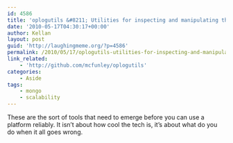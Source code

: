 ```yaml
---
id: 4586
title: 'oplogutils &#8211; Utilities for inspecting and manipulating the MongoDB oplog'
date: '2010-05-17T04:30:17+00:00'
author: Kellan
layout: post
guid: 'http://laughingmeme.org/?p=4586'
permalink: /2010/05/17/oplogutils-utilities-for-inspecting-and-manipulating-the-mongodb-oplog/
link_related:
    - 'http://github.com/mcfunley/oplogutils'
categories:
    - Aside
tags:
    - mongo
    - scalability
---
```


These are the sort of tools that need to emerge before you can use a platform reliably. It isn’t about how cool the tech is, it’s about what do you do when it all goes wrong.